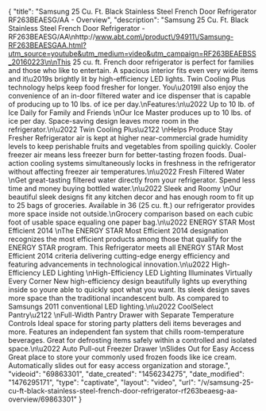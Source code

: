 {
    "title": "Samsung 25 Cu. Ft. Black Stainless Steel French Door Refrigerator RF263BEAESG\/AA - Overview",
    "description": "Samsung 25 Cu. Ft. Black Stainless Steel French Door Refrigerator - RF263BEAESG\/AA\nhttp:\/\/www.abt.com\/product\/94911\/Samsung-RF263BEAESGAA.html?utm_source=youtube&utm_medium=video&utm_campaign=RF263BEAEBSS_20160223\n\nThis 25 cu. ft. French door refrigerator is perfect for families and those who like to entertain. A spacious interior fits even very wide items and it\u2019s brightly lit by high-efficiency LED lights. Twin Cooling Plus technology helps keep food fresher for longer. You\u2019ll also enjoy the convenience of an in-door filtered water and ice dispenser that is capable of producing up to 10 lbs. of ice per day.\nFeatures:\n\u2022 Up to 10 lb. of Ice Daily for Family and Friends \nOur Ice Master produces up to 10 lbs. of ice per day. Space-saving design leaves more room in the refrigerator.\n\u2022 Twin Cooling Plus\u2122 \nHelps Produce Stay Fresher Refrigerator air is kept at higher near-commercial grade humidity levels to keep perishable fruits and vegetables from spoiling quickly. Cooler freezer air means less freezer burn for better-tasting frozen foods. Dual-action cooling systems simultaneously locks in freshness in the refrigerator without affecting freezer air temperatures.\n\u2022 Fresh Filtered Water \nGet great-tasting filtered water directly from your refrigerator. Spend less time and money buying bottled water.\n\u2022 Sleek and Roomy \nOur beautiful sleek designs fit any kitchen decor and has enough room to fit up to 25 bags of groceries. Available in 36 (25 cu. ft.) our refrigerator provides more space inside not outside.\nGrocery comparison based on each cubic foot of usable space equaling one paper bag.\n\u2022 ENERGY STAR Most Efficient 2014 \nThe ENERGY STAR Most Efficient 2014 designation recognizes the most efficient products among those that qualify for the ENERGY STAR program. This Refrigerator meets all ENERGY STAR Most Efficient 2014 criteria delivering cutting-edge energy efficiency and featuring advancements in technological innovation.\n\u2022 High-Efficiency LED Lighting \nHigh-Efficiency LED Lighting Illuminates Virtually Every Corner New high-efficiency design beautifully lights up everything inside so youre able to quickly spot what you want. Its sleek design saves more space than the traditional incandescent bulb. As compared to Samsungs 2011 conventional LED lighting.\n\u2022 CoolSelect Pantry\u2122 \nFull-Width Pantry Drawer with Separate Temperature Controls Ideal space for storing party platters deli items beverages and more. Features an independent fan system that chills room-temperature beverages. Great for defrosting items safely within a controlled and isolated space.\n\u2022 Auto Pull-out Freezer Drawer \nSlides Out for Easy Access Great place to store your commonly used frozen foods like ice cream. Automatically slides out for easy access organization and storage.",
    "videoid": "69863301",
    "date_created": "1456234275",
    "date_modified": "1476295171",
    "type": "captivate",
    "layout": "video",
    "url": "\/v\/samsung-25-cu-ft-black-stainless-steel-french-door-refrigerator-rf263beaesg-aa-overview\/69863301"
}
